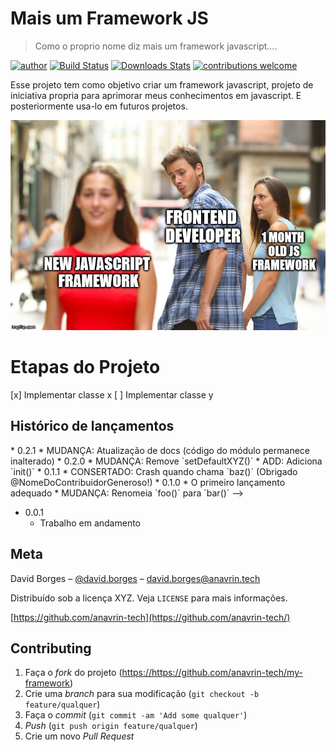 # Mais um Framework JS
> Como o proprio nome diz mais um framework javascript....

[![author](https://img.shields.io/badge/author-anavrin-red.svg)](https://www.linkedin.com/in/david-borges-31891310a/)
[![Build Status][travis-image]][travis-url] <!-- [![NPM Version][npm-image]][npm-url] -->
[![Downloads Stats][npm-downloads]][npm-url]
[![contributions welcome](https://img.shields.io/badge/contributions-welcome-brightgreen.svg?style=flat)](https://github.com/anavrin-tech)


Esse projeto tem como objetivo criar um framework javascript, projeto de iniciativa propria para aprimorar meus conhecimentos em javascript.
E posteriormente usa-lo em futuros projetos.

![](newjs.png)

# Etapas do Projeto
[x] Implementar classe x
[ ] Implementar classe y

## Histórico de lançamentos
<!-->
* 0.2.1
    * MUDANÇA: Atualização de docs (código do módulo permanece inalterado)
* 0.2.0
    * MUDANÇA: Remove `setDefaultXYZ()`
    * ADD: Adiciona `init()`
* 0.1.1
    * CONSERTADO: Crash quando chama `baz()` (Obrigado @NomeDoContribuidorGeneroso!)
* 0.1.0
    * O primeiro lançamento adequado
    * MUDANÇA: Renomeia `foo()` para `bar()`
    -->
* 0.0.1
    * Trabalho em andamento

## Meta

David Borges – [@david.borges](http://anavrin.tech) – david.borges@anavrin.tech

Distribuído sob a licença XYZ. Veja `LICENSE` para mais informações.

[https://github.com/anavrin-tech](https://github.com/anavrin-tech/)

## Contributing

1. Faça o _fork_ do projeto (<https://https://github.com/anavrin-tech/my-framework>)
2. Crie uma _branch_ para sua modificação (`git checkout -b feature/qualquer`)
3. Faça o _commit_ (`git commit -am 'Add some qualquer'`)
4. _Push_ (`git push origin feature/qualquer`)
5. Crie um novo _Pull Request_

[npm-image]: https://img.shields.io/npm/v/datadog-metrics.svg?style=flat-square
[npm-url]: https://npmjs.org/package/datadog-metrics
[npm-downloads]: https://img.shields.io/npm/dm/datadog-metrics.svg?style=flat-square
[travis-image]: https://img.shields.io/travis/dbader/node-datadog-metrics/master.svg?style=flat-square
[travis-url]: https://travis-ci.org/dbader/node-datadog-metrics
[wiki]: https://github.com/seunome/seuprojeto/wiki
